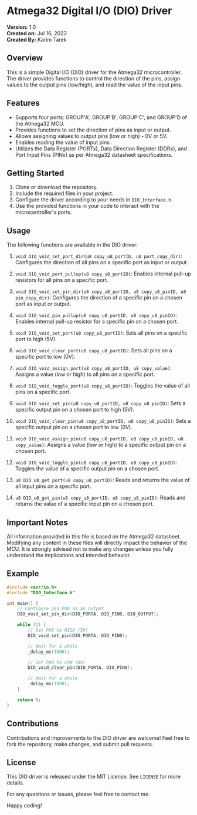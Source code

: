 # Atmega32 Digital I/O (DIO) Driver

**Version:** 1.0  
**Created on:** Jul 16, 2023  
**Created By:** Karim Tarek

## Overview

This is a simple Digital I/O (DIO) driver for the Atmega32 microcontroller. The driver provides functions to control the direction of the pins, assign values to the output pins (low/high), and read the value of the input pins.

## Features

- Supports four ports: GROUP'A', GROUP'B', GROUP'C', and GROUP'D of the Atmega32 MCU.
- Provides functions to set the direction of pins as input or output.
- Allows assigning values to output pins (low or high) - 0V or 5V.
- Enables reading the value of input pins.
- Utilizes the Data Register (PORTx), Data Direction Register (DDRx), and Port Input Pins (PINx) as per Atmega32 datasheet specifications.

## Getting Started

1. Clone or download the repository.
2. Include the required files in your project.
3. Configure the driver according to your needs in `DIO_Interface.h`.
4. Use the provided functions in your code to interact with the microcontroller's ports.

## Usage

The following functions are available in the DIO driver:

1. `void DIO_void_set_port_dir(u8 copy_u8_portID, u8 port_copy_dir)`: Configures the direction of all pins on a specific port as input or output.
2. `void DIO_void_port_pullup(u8 copy_u8_portID)`: Enables internal pull-up resistors for all pins on a specific port.

3. `void DIO_void_set_pin_dir(u8 copy_u8_portID, u8 copy_u8_pinID, u8 pin_copy_dir)`: Configures the direction of a specific pin on a chosen port as input or output.
4. `void DIO_void_pin_pullup(u8 copy_u8_portID, u8 copy_u8_pinID)`: Enables internal pull-up resistor for a specific pin on a chosen port.

5. `void DIO_void_set_port(u8 copy_u8_portID)`: Sets all pins on a specific port to high (5V).
6. `void DIO_void_clear_port(u8 copy_u8_portID)`: Sets all pins on a specific port to low (0V).
7. `void DIO_void_assign_port(u8 copy_u8_portID, u8 copy_value)`: Assigns a value (low or high) to all pins on a specific port.
8. `void DIO_void_toggle_port(u8 copy_u8_portID)`: Toggles the value of all pins on a specific port.

9. `void DIO_void_set_pin(u8 copy_u8_portID, u8 copy_u8_pinID)`: Sets a specific output pin on a chosen port to high (5V).
10. `void DIO_void_clear_pin(u8 copy_u8_portID, u8 copy_u8_pinID)`: Sets a specific output pin on a chosen port to low (0V).
11. `void DIO_void_assign_pin(u8 copy_u8_portID, u8 copy_u8_pinID, u8 copy_value)`: Assigns a value (low or high) to a specific output pin on a chosen port.
12. `void DIO_void_toggle_pin(u8 copy_u8_portID, u8 copy_u8_pinID)`: Toggles the value of a specific output pin on a chosen port.

13. `u8 DIO_u8_get_port(u8 copy_u8_portID)`: Reads and returns the value of all input pins on a specific port.
14. `u8 DIO_u8_get_pin(u8 copy_u8_portID, u8 copy_u8_pinID)`: Reads and returns the value of a specific input pin on a chosen port.

## Important Notes

All information provided in this file is based on the Atmega32 datasheet. Modifying any content in these files will directly impact the behavior of the MCU. It is strongly advised not to make any changes unless you fully understand the implications and intended behavior.

## Example

```c
#include <avr/io.h>
#include "DIO_Interface.h"

int main() {
    // Configure pin PA0 as an output
    DIO_void_set_pin_dir(DIO_PORTA, DIO_PIN0, DIO_OUTPUT);

    while (1) {
        // Set PA0 to HIGH (5V)
        DIO_void_set_pin(DIO_PORTA, DIO_PIN0);

        // Wait for a while
        _delay_ms(1000);

        // Set PA0 to LOW (0V)
        DIO_void_clear_pin(DIO_PORTA, DIO_PIN0);

        // Wait for a while
        _delay_ms(1000);
    }

    return 0;
}
```

## Contributions

Contributions and improvements to the DIO driver are welcome! Feel free to fork the repository, make changes, and submit pull requests.

## License

This DIO driver is released under the MIT License. See `LICENSE` for more details.

For any questions or issues, please feel free to contact me.

Happy coding!